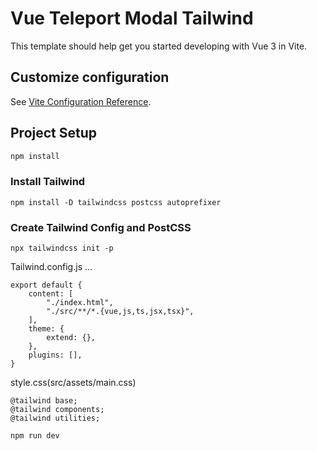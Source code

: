 # Vue Teleport Modal Tailwind

This template should help get you started developing with Vue 3 in Vite.

## Customize configuration

See [Vite Configuration Reference](https://vitejs.dev/config/).

## Project Setup

```sh
npm install
```

### Install Tailwind
    
    npm install -D tailwindcss postcss autoprefixer

### Create Tailwind Config and PostCSS

    npx tailwindcss init -p

Tailwind.config.js
...

    export default {
        content: [
            "./index.html",
            "./src/**/*.{vue,js,ts,jsx,tsx}",
        ],
        theme: {
            extend: {},
        },
        plugins: [],
    }

style.css(src/assets/main.css)

    @tailwind base;
    @tailwind components;
    @tailwind utilities;

    npm run dev

